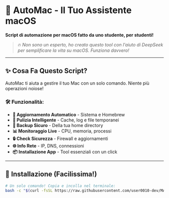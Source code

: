 # 🚀 AutoMac - Il Tuo Assistente macOS

**Script di automazione per macOS fatto da uno studente, per studenti!**

> 🔥 *Non sono un esperto, ho creato questo tool con l'aiuto di DeepSeek per semplificare la vita su macOS. Funziona davvero!*

---

## ✨ Cosa Fa Questo Script?

AutoMac ti aiuta a gestire il tuo Mac con un solo comando. Niente più operazioni noiose!

### 🛠️ Funzionalità:
- **🔄 Aggiornamento Automatico** - Sistema e Homebrew
- **🧹 Pulizia Intelligente** - Cache, log e file temporanei
- **💾 Backup Sicuro** - Della tua home directory
- **📊 Monitoraggio Live** - CPU, memoria, processi
- **🔒 Check Sicurezza** - Firewall e aggiornamenti
- **🌐 Info Rete** - IP, DNS, connessioni
- **📦 Installazione App** - Tool essenziali con un click

---

## 🚀 Installazione (Facilissima!)

```bash
# Un solo comando! Copia e incolla nel terminale:
bash -c "$(curl -fsSL https://raw.githubusercontent.com/user0010-dev/MAC15/main/automac.sh)"
